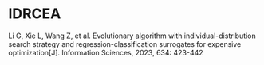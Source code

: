 # IDRCEA
Li G, Xie L, Wang Z, et al. Evolutionary algorithm with individual-distribution search strategy and regression-classification surrogates for expensive optimization[J]. Information Sciences, 2023, 634: 423-442
